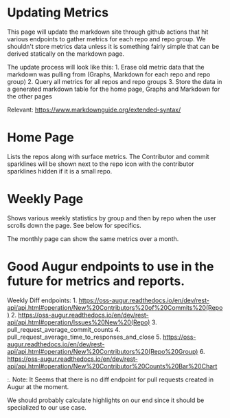 # Updating Metrics
This page will update the markdown site through github actions that hit various endpoints to gather metrics for each repo and repo group. We shouldn't store metrics data unless it is something fairly simple that can be derived statically on the markdown page. 

The update process will look like this:
    1. Erase old metric data that the markdown was pulling from (Graphs, Markdown for each repo and repo group)
    2. Query all metrics for all repos and repo groups
    3. Store the data in a generated markdown table for the home page, Graphs and Markdown for the other pages

Relevant: https://www.markdownguide.org/extended-syntax/


# Home Page

Lists the repos along with surface metrics. The Contributor and commit sparklines will be shown next to the repo icon with the contributor sparklines hidden if it is a small repo.

# Weekly Page

Shows various weekly statistics by group and then by repo when the user scrolls down the page. See below for specifics.

The monthly page can show the same metrics over a month. 

# Good Augur endpoints to use in the future for metrics and reports.

Weekly Diff endpoints:
    1. https://oss-augur.readthedocs.io/en/dev/rest-api/api.html#operation/New%20Contributors%20of%20Commits%20(Repo)
    2. https://oss-augur.readthedocs.io/en/dev/rest-api/api.html#operation/Issues%20New%20(Repo)
    3. pull_request_average_commit_counts
    4. pull_request_average_time_to_responses_and_close 
    5. https://oss-augur.readthedocs.io/en/dev/rest-api/api.html#operation/New%20Contributors%20(Repo%20Group)
    6. https://oss-augur.readthedocs.io/en/dev/rest-api/api.html#operation/New%20Contributor%20Counts%20Bar%20Chart

:. Note: It Seems that there is no diff endpoint for pull requests created in Augur at the moment.

We should probably calculate highlights on our end since it should be specialized to our use case.

